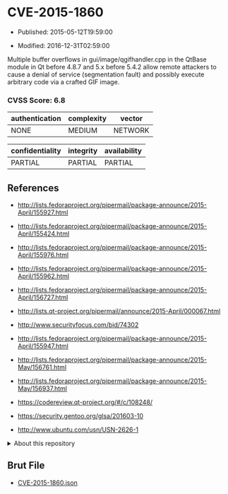 # CVE-2015-1860

- Published: 2015-05-12T19:59:00

- Modified: 2016-12-31T02:59:00

Multiple buffer overflows in gui/image/qgifhandler.cpp in the QtBase module in Qt before 4.8.7 and 5.x before 5.4.2 allow remote attackers to cause a denial of service (segmentation fault) and possibly execute arbitrary code via a crafted GIF image.

### CVSS Score: **6.8**

| authentication | complexity | vector |
| --- | --- | --- |
| NONE | MEDIUM | NETWORK |

| confidentiality | integrity | availability |
| --- | --- | --- |
| PARTIAL | PARTIAL | PARTIAL |

## References

* http://lists.fedoraproject.org/pipermail/package-announce/2015-April/155927.html

* http://lists.fedoraproject.org/pipermail/package-announce/2015-April/155424.html

* http://lists.fedoraproject.org/pipermail/package-announce/2015-April/155976.html

* http://lists.fedoraproject.org/pipermail/package-announce/2015-April/155962.html

* http://lists.fedoraproject.org/pipermail/package-announce/2015-April/156727.html

* http://lists.qt-project.org/pipermail/announce/2015-April/000067.html

* http://www.securityfocus.com/bid/74302

* http://lists.fedoraproject.org/pipermail/package-announce/2015-April/155947.html

* http://lists.fedoraproject.org/pipermail/package-announce/2015-May/156761.html

* http://lists.fedoraproject.org/pipermail/package-announce/2015-May/156937.html

* https://codereview.qt-project.org/#/c/108248/

* https://security.gentoo.org/glsa/201603-10

* http://www.ubuntu.com/usn/USN-2626-1

<details>
<summary>About this repository</summary> 

  This repository is part of the project [Live Hack CVE](https://github.com/Live-Hack-CVE). Main website can be found [www.live-hack.org](https://www.live-hack.org) 
  
  Made by [Sn0wAlice](https://github.com/Sn0wAlice) for the people that care about security and need to have a feed of the latest CVEs. Hope you enjoy it, don't forget to star the repo and follow me on [Twitter](https://twitter.com/Sn0wAlice) and [Github](https://github.com/Sn0wAlice). And that is my [personnal website](https://www.alice-snow.me/)

  - [Home Page](https://github.com/Live-Hack-CVE)
  - [Framework](https://github.com/Live-Hack-CVE/cve-framework)
  - [CVE database](https://github.com/Live-Hack-CVE/full_database)
  - [Changelog](https://github.com/Live-Hack-CVE/Changelog)
</details>

## Brut File

* [CVE-2015-1860.json](https://raw.githubusercontent.com/Live-Hack-CVE/full_database/main/cves/2015/CVE-2015-1860.json)

